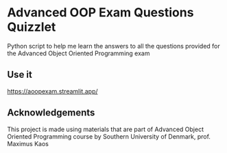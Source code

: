 # Advanced OOP Exam Questions Quizzlet

Python script to help me learn the answers to all the questions provided for the Advanced Object Oriented Programming exam


## Use it
https://aoopexam.streamlit.app/

## Acknowledgements

This project is made using materials that are part of Advanced Object Oriented Programming course by Southern University of Denmark, prof. Maximus Kaos